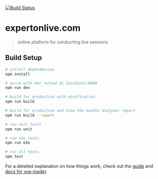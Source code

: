 [![Build Status](https://travis-ci.org/expertonlive/expertonlive.com.svg?branch=master)](https://travis-ci.org/expertonlive/expertonlive.com)


# expertonlive.com

> online platform for conducting live sessions

## Build Setup

``` bash
# install dependencies
npm install

# serve with hot reload at localhost:8080
npm run dev

# build for production with minification
npm run build

# build for production and view the bundle analyzer report
npm run build --report

# run unit tests
npm run unit

# run e2e tests
npm run e2e

# run all tests
npm test
```

For a detailed explanation on how things work, check out the [guide](http://vuejs-templates.github.io/webpack/) and [docs for vue-loader](http://vuejs.github.io/vue-loader).
